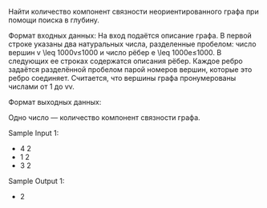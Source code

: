 Найти количество компонент связности неориентированного графа при помощи поиска в глубину.

Формат входных данных:
На вход подаётся описание графа. В первой строке указаны два натуральных числа, разделенные пробелом: число вершин v \leq 1000v≤1000 и число рёбер e \leq 1000e≤1000. В следующих ee строках содержатся описания рёбер. Каждое ребро задаётся разделённой пробелом парой номеров вершин, которые это ребро соединяет. Считается, что вершины графа пронумерованы числами от 1 до vv.

Формат выходных данных:

Одно число — количество компонент связности графа.

Sample Input 1:

- 4 2
- 1 2
- 3 2

Sample Output 1:

- 2